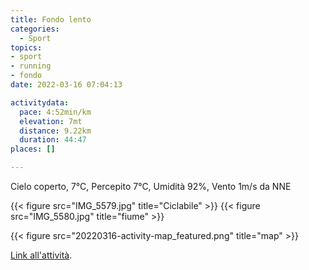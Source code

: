 ```yaml
---
title: Fondo lento
categories: 
  - Sport
topics: 
- sport
- running
- fondo
date: 2022-03-16 07:04:13

activitydata:
  pace: 4:52min/km
  elevation: 7mt
  distance: 9.22km
  duration: 44:47
places: []

---
```


Cielo coperto, 7°C, Percepito 7°C, Umidità 92%, Vento 1m/s da NNE

<!--more-->

{{< figure src="IMG_5579.jpg" title="Ciclabile" >}}
{{< figure src="IMG_5580.jpg" title="fiume" >}}

{{<  figure src="20220316-activity-map_featured.png" title="map" >}}

[Link all'attività](https://strava.com/activities/6831544574).
